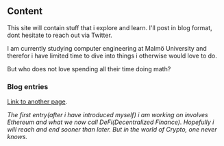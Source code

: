 ## Content

This site will contain stuff that i explore and learn. I'll post in blog format, dont hesitate to reach out via Twitter.

I am currently studying computer engineering at Malmö University and therefor i have limited time to dive into things i otherwise would love to do.

But who does not love spending all their time doing math?


### Blog entries

[Link to another page](./aboutme.html).

*The first entry(after i have introduced myself) i am working on involves Ethereum and what we now call DeFi(Decentralized Finance). Hopefully i will reach and end sooner than later. But in the world of Crypto, one never knows.*

